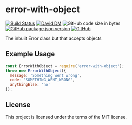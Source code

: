 # error-with-object
[![Build Status](https://travis-ci.org/markwylde/error-with-object.svg?branch=master)](https://travis-ci.org/markwylde/error-with-object)
[![David DM](https://david-dm.org/markwylde/error-with-object.svg)](https://david-dm.org/markwylde/error-with-object)
![GitHub code size in bytes](https://img.shields.io/github/languages/code-size/markwylde/error-with-object)
[![GitHub package.json version](https://img.shields.io/github/package-json/v/markwylde/error-with-object)](https://github.com/markwylde/error-with-object/releases)
[![GitHub](https://img.shields.io/github/license/markwylde/error-with-object)](https://github.com/markwylde/error-with-object/blob/master/LICENSE)

The inbuilt Error class but that accepts objects

## Example Usage
```javascript
const ErrorWithObject = require('error-with-object');
throw new ErrorWithObject({
  message: 'Something went wrong',
  code: 'SOMETHING_WENT_WRONG',
  anythingElse: 'no'
});
```

## License
This project is licensed under the terms of the MIT license.
